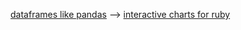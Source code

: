[dataframes like pandas](https://github.com/ankane/polars-ruby) --> [interactive charts for ruby](https://github.com/ankane/vega-ruby#ot)